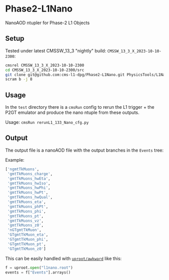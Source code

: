 # Phase2-L1Nano
NanoAOD ntupler for Phase-2 L1 Objects

## Setup

Tested under latest CMSSW_13_3 "nightly" build: `CMSSW_13_3_X_2023-10-10-2300`:

```bash
cmsrel CMSSW_13_3_X_2023-10-10-2300
cd CMSSW_13_3_X_2023-10-10-2300/src
git clone git@github.com:cms-l1-dpg/Phase2-L1Nano.git PhysicsTools/L1Nano
scram b -j 8
```

## Usage

In the `test` directory there is a `cmsRun` config to rerun the L1 trigger + the P2GT emulator and produce the nano ntuple from these outputs.

Usage: `cmsRun rerunL1_133_Nano_cfg.py`


## Output

The output file is a nanoAOD file with the output branches in the `Events` tree:

Example:

```python
['ngmtTkMuons',
 'gmtTkMuons_charge',
 'gmtTkMuons_hwEta',
 'gmtTkMuons_hwIso',
 'gmtTkMuons_hwPhi',
 'gmtTkMuons_hwPt',
 'gmtTkMuons_hwQual',
 'gmtTkMuons_eta',
 'gmtTkMuons_phPt',
 'gmtTkMuons_phi',
 'gmtTkMuons_pt',
 'gmtTkMuons_vz',
 'gmtTkMuons_z0',
 'nGTgmtTkMuon',
 'GTgmtTkMuon_eta',
 'GTgmtTkMuon_phi',
 'GTgmtTkMuon_pt',
 'GTgmtTkMuon_z0']
```

This can be easily handled with [`uproot/awkward`](https://gitlab.cern.ch/cms-podas23/dpg/trigger-exercise/-/blob/solutions/1_Intro_NanoAwk_Analysis_Solution.ipynb) like this:

```python
f = uproot.open("l1nano.root")
events = f["Events"].arrays() 
```